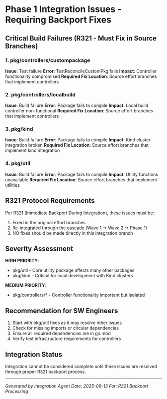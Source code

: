 # Phase 1 Integration Issues - Requiring Backport Fixes

## Critical Build Failures (R321 - Must Fix in Source Branches)

### 1. pkg/controllers/custompackage
**Issue**: Test failure
**Error**: TestReconcileCustomPkg fails
**Impact**: Controller functionality compromised
**Required Fix Location**: Source effort branches that implement controllers

### 2. pkg/controllers/localbuild
**Issue**: Build failure
**Error**: Package fails to compile
**Impact**: Local build controller non-functional
**Required Fix Location**: Source effort branches that implement controllers

### 3. pkg/kind
**Issue**: Build failure
**Error**: Package fails to compile
**Impact**: Kind cluster integration broken
**Required Fix Location**: Source effort branches that implement kind integration

### 4. pkg/util
**Issue**: Build failure
**Error**: Package fails to compile
**Impact**: Utility functions unavailable
**Required Fix Location**: Source effort branches that implement utilities

## R321 Protocol Requirements

Per R321 (Immediate Backport During Integration), these issues must be:
1. Fixed in the original effort branches
2. Re-integrated through the cascade (Wave 1 → Wave 2 → Phase 1)
3. NO fixes should be made directly in this integration branch

## Severity Assessment

**HIGH PRIORITY**:
- pkg/util - Core utility package affects many other packages
- pkg/kind - Critical for local development with Kind clusters

**MEDIUM PRIORITY**:
- pkg/controllers/* - Controller functionality important but isolated

## Recommendation for SW Engineers

1. Start with pkg/util fixes as it may resolve other issues
2. Check for missing imports or circular dependencies
3. Ensure all required dependencies are in go.mod
4. Verify test infrastructure requirements for controllers

## Integration Status
Integration cannot be considered complete until these issues are resolved through proper R321 backport process.

---
*Generated by Integration Agent*
*Date: 2025-09-13*
*For: R321 Backport Processing*